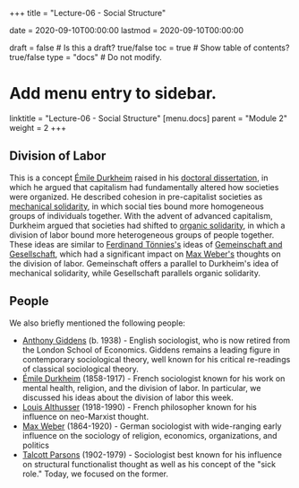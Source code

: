 +++
title = "Lecture-06 - Social Structure"

date = 2020-09-10T00:00:00
lastmod = 2020-09-10T00:00:00

draft = false  # Is this a draft? true/false
toc = true  # Show table of contents? true/false
type = "docs"  # Do not modify.

# Add menu entry to sidebar.
linktitle = "Lecture-06 - Social Structure"
[menu.docs]
  parent = "Module 2"
  weight = 2
+++

## Division of Labor
This is a concept [Émile Durkheim](https://en.wikipedia.org/wiki/Émile_Durkheim) raised in his [doctoral dissertation](https://en.wikipedia.org/wiki/The_Division_of_Labour_in_Society), in which he argued that capitalism had fundamentally altered how societies were organized. He described cohesion in pre-capitalist societies as [mechanical solidarity](https://en.wikipedia.org/wiki/Mechanical_and_organic_solidarity), in which social ties bound more homogeneous groups of individuals together. With the advent of advanced capitalism, Durkheim argued that societies had shifted to [organic solidarity](https://en.wikipedia.org/wiki/Mechanical_and_organic_solidarity), in which a division of labor bound more heterogeneous groups of people together. These ideas are similar to [Ferdinand Tönnies's](https://en.wikipedia.org/wiki/Ferdinand_Tönnies) ideas of [Gemeinschaft and Gesellschaft](https://en.wikipedia.org/wiki/Gemeinschaft_and_Gesellschaft), which had a significant impact on [Max Weber's](https://en.wikipedia.org/wiki/Max_Weber) thoughts on the division of labor. Gemeinschaft offers a parallel to Durkheim's idea of mechanical solidarity, while Gesellschaft parallels organic solidarity.

## People
We also briefly mentioned the following people:

* [Anthony Giddens](https://en.wikipedia.org/wiki/Anthony_Giddens) (b. 1938) - English sociologist, who is now retired from the London School of Economics. Giddens remains a leading figure in contemporary sociological theory, well known for his critical re-readings of classical sociological theory.
* [Émile Durkheim](https://en.wikipedia.org/wiki/Émile_Durkheim) (1858-1917) - French sociologist known for his work on mental health, religion, and the division of labor. In particular, we discussed his ideas about the division of labor this week.
* [Louis Althusser](https://en.wikipedia.org/wiki/Louis_Althusser) (1918-1990) - French philosopher known for his influence on neo-Marxist thought.
* [Max Weber](https://en.wikipedia.org/wiki/Max_Weber) (1864-1920) - German sociologist with wide-ranging early influence on the sociology of religion, economics, organizations, and politics
* [Talcott Parsons](https://en.wikipedia.org/wiki/Talcott_Parsons) (1902-1979) - Sociologist best known for his influence on structural functionalist thought as well as his concept of the "sick role." Today, we focused on the former.